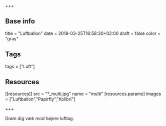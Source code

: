+++

## Base info
title = "Luftballon"
date = 2018-03-25T16:58:30+02:00
draft = false
color = "gray"

## Tags
tags = ["Luft"]

## Resources
[[resources]]
  src = "*_multi.jpg"
  name = "multi"
 [resources.params]
    images = ["Luftballon","Papirfly","Kolibri"]

+++

Drøm dig væk mod højere luftlag.